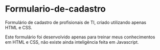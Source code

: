 # Formulario-de-cadastro

Formulário  de cadastro de profisionais de TI, criado utilizando apenas HTML e CSS.

<p>Este formulário foi desenvolvido apenas para treinar meus conhecimentos em HTML e CSS, não existe ainda inteligência feita em Javascript.</p>
